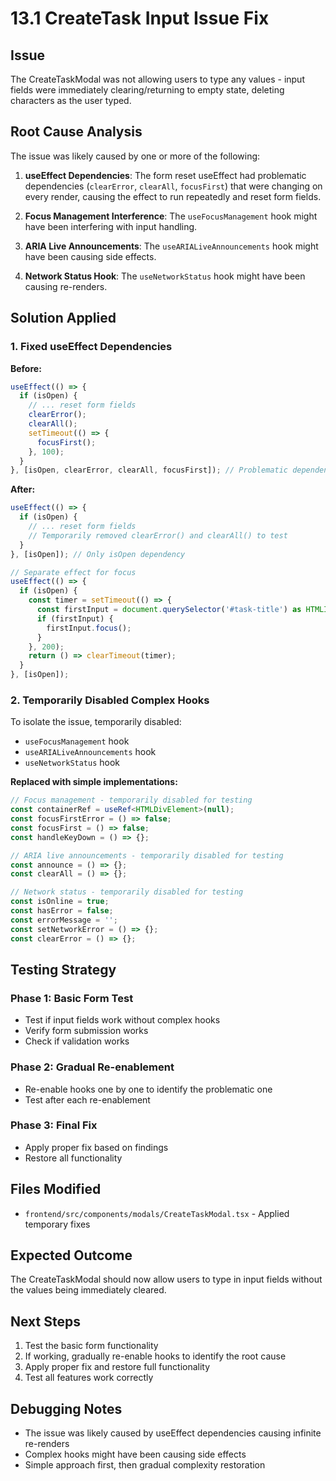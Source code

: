 # 13.1 CreateTask Input Issue Fix

## Issue
The CreateTaskModal was not allowing users to type any values - input fields were immediately clearing/returning to empty state, deleting characters as the user typed.

## Root Cause Analysis
The issue was likely caused by one or more of the following:

1. **useEffect Dependencies**: The form reset useEffect had problematic dependencies (`clearError`, `clearAll`, `focusFirst`) that were changing on every render, causing the effect to run repeatedly and reset form fields.

2. **Focus Management Interference**: The `useFocusManagement` hook might have been interfering with input handling.

3. **ARIA Live Announcements**: The `useARIALiveAnnouncements` hook might have been causing side effects.

4. **Network Status Hook**: The `useNetworkStatus` hook might have been causing re-renders.

## Solution Applied

### 1. Fixed useEffect Dependencies
**Before:**
```typescript
useEffect(() => {
  if (isOpen) {
    // ... reset form fields
    clearError();
    clearAll();
    setTimeout(() => {
      focusFirst();
    }, 100);
  }
}, [isOpen, clearError, clearAll, focusFirst]); // Problematic dependencies
```

**After:**
```typescript
useEffect(() => {
  if (isOpen) {
    // ... reset form fields
    // Temporarily removed clearError() and clearAll() to test
  }
}, [isOpen]); // Only isOpen dependency

// Separate effect for focus
useEffect(() => {
  if (isOpen) {
    const timer = setTimeout(() => {
      const firstInput = document.querySelector('#task-title') as HTMLInputElement;
      if (firstInput) {
        firstInput.focus();
      }
    }, 200);
    return () => clearTimeout(timer);
  }
}, [isOpen]);
```

### 2. Temporarily Disabled Complex Hooks
To isolate the issue, temporarily disabled:

- `useFocusManagement` hook
- `useARIALiveAnnouncements` hook  
- `useNetworkStatus` hook

**Replaced with simple implementations:**
```typescript
// Focus management - temporarily disabled for testing
const containerRef = useRef<HTMLDivElement>(null);
const focusFirstError = () => false;
const focusFirst = () => false;
const handleKeyDown = () => {};

// ARIA live announcements - temporarily disabled for testing
const announce = () => {};
const clearAll = () => {};

// Network status - temporarily disabled for testing
const isOnline = true;
const hasError = false;
const errorMessage = '';
const setNetworkError = () => {};
const clearError = () => {};
```

## Testing Strategy

### Phase 1: Basic Form Test
- Test if input fields work without complex hooks
- Verify form submission works
- Check if validation works

### Phase 2: Gradual Re-enablement
- Re-enable hooks one by one to identify the problematic one
- Test after each re-enablement

### Phase 3: Final Fix
- Apply proper fix based on findings
- Restore all functionality

## Files Modified
- `frontend/src/components/modals/CreateTaskModal.tsx` - Applied temporary fixes

## Expected Outcome
The CreateTaskModal should now allow users to type in input fields without the values being immediately cleared.

## Next Steps
1. Test the basic form functionality
2. If working, gradually re-enable hooks to identify the root cause
3. Apply proper fix and restore full functionality
4. Test all features work correctly

## Debugging Notes
- The issue was likely caused by useEffect dependencies causing infinite re-renders
- Complex hooks might have been causing side effects
- Simple approach first, then gradual complexity restoration

